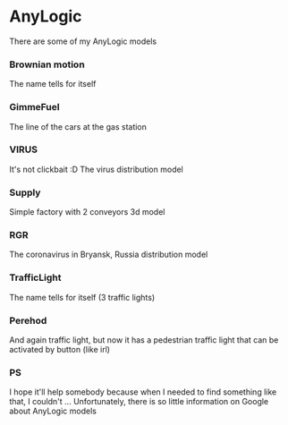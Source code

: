 # AnyLogic

There are some of my AnyLogic models

### Brownian motion
The name tells for itself

### GimmeFuel
The line of the cars at the gas station

### VIRUS
It's not clickbait :D The virus distribution model

### Supply
Simple factory with 2 conveyors 3d model

### RGR
The coronavirus in Bryansk, Russia distribution model

### TrafficLight
The name tells for itself (3 traffic lights)

### Perehod
And again traffic light, but now it has a pedestrian traffic light that can be activated by button (like irl)

### PS
I hope it'll help somebody because when I needed to find something like that, I couldn't ... Unfortunately, there is so little information on Google about AnyLogic models
